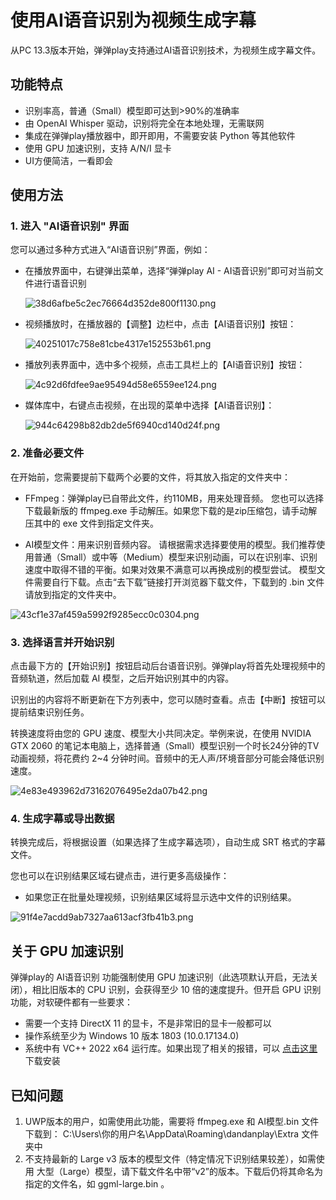 # 使用AI语音识别为视频生成字幕

从PC 13.3版本开始，弹弹play支持通过AI语音识别技术，为视频生成字幕文件。

## 功能特点

- 识别率高，普通（Small）模型即可达到>90%的准确率
- 由 OpenAI Whisper 驱动，识别将完全在本地处理，无需联网
- 集成在弹弹play播放器中，即开即用，不需要安装 Python 等其他软件
- 使用 GPU 加速识别，支持 A/N/I 显卡
- UI方便简洁，一看即会

## 使用方法

### 1. 进入 "AI语音识别" 界面

您可以通过多种方式进入“AI语音识别”界面，例如：

- 在播放界面中，右键弹出菜单，选择“弹弹play AI - AI语音识别”即可对当前文件进行语音识别

  ![38d6afbe5c2ec76664d352de800f1130.png](https://txc.gtimg.com/data/104929/2023/1130/38d6afbe5c2ec76664d352de800f1130.png)

- 视频播放时，在播放器的【调整】边栏中，点击【AI语音识别】按钮：

  ![40251017c758e81cbe4317e152553b61.png](https://txc.gtimg.com/data/104929/2023/1130/40251017c758e81cbe4317e152553b61.png)

- 播放列表界面中，选中多个视频，点击工具栏上的【AI语音识别】按钮：

  ![4c92d6fdfee9ae95494d58e6559ee124.png](https://txc.gtimg.com/data/104929/2023/1130/4c92d6fdfee9ae95494d58e6559ee124.png)

- 媒体库中，右键点击视频，在出现的菜单中选择【AI语音识别】：

  ![944c64298b82db2de5f6940cd140d24f.png](https://txc.gtimg.com/data/104929/2023/1130/944c64298b82db2de5f6940cd140d24f.png)

### 2. 准备必要文件

在开始前，您需要提前下载两个必要的文件，将其放入指定的文件夹中：

- FFmpeg：弹弹play已自带此文件，约110MB，用来处理音频。
  您也可以选择下载最新版的 ffmpeg.exe 手动解压。如果您下载的是zip压缩包，请手动解压其中的 exe 文件到指定文件夹。

- AI模型文件：用来识别音频内容。
  请根据需求选择要使用的模型。我们推荐使用普通（Small）或中等（Medium）模型来识别动画，可以在识别率、识别速度中取得不错的平衡。如果对效果不满意可以再换成别的模型尝试。
  模型文件需要自行下载。点击“去下载”链接打开浏览器下载文件，下载到的 .bin 文件请放到指定的文件夹中。

![43cf1e37af459a5992f9285ecc0c0304.png](https://txc.gtimg.com/data/104929/2023/1130/43cf1e37af459a5992f9285ecc0c0304.png)

### 3. 选择语言并开始识别

点击最下方的【开始识别】按钮启动后台语音识别。弹弹play将首先处理视频中的音频轨道，然后加载 AI 模型，之后开始识别其中的内容。

识别出的内容将不断更新在下方列表中，您可以随时查看。点击【中断】按钮可以提前结束识别任务。

转换速度将由您的 GPU 速度、模型大小共同决定。举例来说，在使用 NVIDIA GTX 2060 的笔记本电脑上，选择普通（Small）模型识别一个时长24分钟的TV动画视频，将花费约 2~4 分钟时间。音频中的无人声/环境音部分可能会降低识别速度。

![4e83e493962d73162076495e2da07b42.png](https://txc.gtimg.com/data/104929/2023/1130/4e83e493962d73162076495e2da07b42.png)

### 4. 生成字幕或导出数据

转换完成后，将根据设置（如果选择了生成字幕选项），自动生成 SRT 格式的字幕文件。

您也可以在识别结果区域右键点击，进行更多高级操作：

* 如果您正在批量处理视频，识别结果区域将显示选中文件的识别结果。

![91f4e7acdd9ab7327aa613acf3fb41b3.png](https://txc.gtimg.com/data/104929/2023/1130/91f4e7acdd9ab7327aa613acf3fb41b3.png)

## 关于 GPU 加速识别

弹弹play的 AI语音识别 功能强制使用 GPU 加速识别（此选项默认开启，无法关闭），相比旧版本的 CPU 识别，会获得至少 10 倍的速度提升。但开启 GPU 识别功能，对软硬件都有一些要求：

- 需要一个支持 DirectX 11 的显卡，不是非常旧的显卡一般都可以
- 操作系统至少为 Windows 10 版本 1803 (10.0.17134.0)
- 系统中有 VC++ 2022 x64 运行库。如果出现了相关的报错，可以 [点击这里](https://aka.ms/vs/17/release/vc_redist.x64.exe) 下载安装

## 已知问题

1. UWP版本的用户，如需使用此功能，需要将 ffmpeg.exe 和 AI模型.bin 文件下载到：
   C:\Users\你的用户名\AppData\Roaming\dandanplay\Extra
   文件夹中
2. 不支持最新的 Large v3 版本的模型文件（特定情况下识别结果较差），如需使用 大型（Large）模型，请下载文件名中带“v2”的版本。下载后仍将其命名为指定的文件名，如 ggml-large.bin 。
